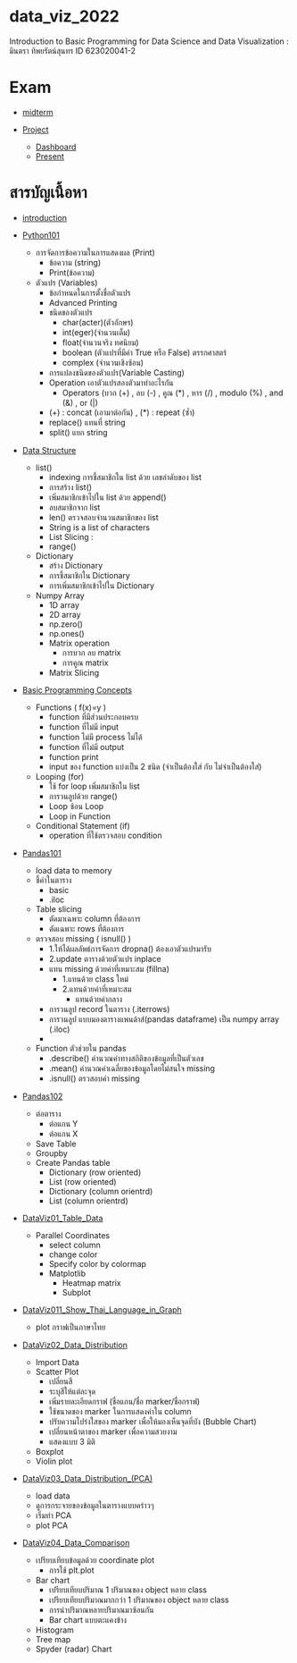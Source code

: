 # data_viz_2022
Introduction to Basic Programming for Data Science and Data Visualization : มินตรา ทิพยรัตน์สุนทร ID 623020041-2


# Exam
* [midterm](https://github.com/mintra-tippayaratsontorn/data_viz_2022/blob/main/BasicPython%26DataViz_midterm2022.ipynb)

* [Project](https://github.com/mintra-tippayaratsontorn/data_viz_2022/blob/main/BasicPython%26DataViz_midterm2022.ipynb)
  * [Dashboard](https://datastudio.google.com/reporting/ccc6501a-2003-44b7-bead-2e13730f3983)
  * [Present](https://www.canva.com/design/DAE75VGQkIU/pV528FS-2Kc4RgLz6GPD4g/edit?utm_content=DAE75VGQkIU&utm_campaign=designshare&utm_medium=link2&utm_source=sharebutton)


# สารบัญเนื้อหา
* [introduction](https://github.com/mintra-tippayaratsontorn/data_viz_2022/blob/main/Intro0.ipynb)
* [Python101](https://github.com/mintra-tippayaratsontorn/data_viz_2022/blob/main/Python101.ipynb)
  * การจัดการข้อความในการแสดงผล (Print)
    * ข้อความ (string)
    * Print(ข้อความ)
  * ตัวแปร (Variables)
    * ข้อกำหนดในการตั้งชื่อตัวแปร
    * Advanced Printing
    * ชนิดของตัวแปร
      * char(acter)(ตัวอักษร)
      * int(eger)(จำนวนเต็ม)
      * float(จำนวนจริง ทศนิยม)
      * boolean (ตัวแปรที่มีค่า True หรือ False) ตรรกศาสตร์
      * complex (จำนวนเชิงซ้อน)
    * การแปลงชนิดของตัวแปร(Variable Casting)
    * Operation เอาตัวแปรสองตัวมาทำอะไรกัน
      * Operators (บวก (+) , ลบ (-) , คูณ (*) , หาร (/) , modulo (%) , and (&) , or (|)
    * (+) : concat (เอามาต่อกัน) , (*) : repeat (ซ้ำ)
    * replace() แทนที่ string
    * split() แยก string


* [Data Structure](https://github.com/mintra-tippayaratsontorn/data_viz_2022/blob/main/Data_Structure.ipynb)
  * list()
    * indexing การชี้สมาชิกใน list ด้วย เลขลำดับของ list
    * การสร้าง list()
    * เพิ่มสมาชิกเข้าไปใน list ด้วย append()
    * ลบสมาชิกจาก list
    * len() ตรวจสอบจำนวนสมาชิกของ list
    * String is a list of characters
    * List Slicing :
    * range()
  * Dictionary
    * สร้าง Dictionary
    * การชี้สมาชิกใน Dictionary
    * การเพิ่มสมาชิกเข้าไปใน Dictionary
  * Numpy Array
    * 1D array
    * 2D array
    * np.zero()
    * np.ones()
    * Matrix operation
      * การบวก ลบ matrix
      * การคูณ matrix
    * Matrix Slicing


* [Basic Programming Concepts](https://github.com/mintra-tippayaratsontorn/data_viz_2022/blob/main/Basic_Programming_Concepts.ipynb)
  * Functions ( f(x)=y )
    * function ที่มีส่วนประกอบครบ
    * function ที่ไม่มี input
    * function ไม่มี process ไม่ได้
    * function ที่ไม่มี output
    * function print
    * input ของ function แบ่งเป็น 2 ชนิด (จำเป็นต้องใส่ กับ ไม่จำเป็นต้องใส่)
  * Looping (for)
    * ใช้ for loop เพิ่มสมาชิกใน list
    * การวนลูปด้วย range()
    * Loop ซ้อน Loop
    * Loop in Function
  * Conditional Statement (if)
    * operation ที่ใช้ตรวจสอบ condition


* [Pandas101](https://github.com/mintra-tippayaratsontorn/data_viz_2022/blob/main/Pandas101.ipynb)
  * load data to memory
  * ชี้ค่าในตาราง
    * basic
    * .iloc
  * Table slicing
    * ตัดมาเฉพาะ column ที่ต้องการ
    * ตัดเฉพาะ rows ที่ต้องการ
  * ตรวจสอบ missing ( isnull() )
    * 1.ให้ได้ผลลัพธ์การจัดการ dropna() ต้องเอาตัวแปรมารับ
    * 2.update ตารางด้วยตัวแปร  inplace
    * แทน missing ด้วยค่าที่เหมาะสม (fillna)
      * 1.แทนด้วย class ใหม่
      * 2.แทนด้วยค่าที่เหมาะสม
        * แทนด้วยค่ากลาง
     * การวนลูป record ในตาราง (.iterrows)
     * การวนลูป แบบมองตารางแพนด้าส์(pandas dataframe) เป็น numpy array (.iloc)
     * 
  * Function ตัวช่วยใน pandas
    * .describe() คำนวณค่าทางสถิติของข้อมูลที่เป็นตัวเลข
    * .mean() คำนวณค่าเฉลี่ยของข้อมูลโดยไม่สนใจ missing
    * .isnull() ตรวสอบค่า missing

* [Pandas102](https://github.com/mintra-tippayaratsontorn/data_viz_2022/blob/main/Pandas102.ipynb)
  * ต่อตาราง
    * ต่อแกน Y
    * ต่อแกน X
  * Save Table
  * Groupby
  * Create Pandas table
    * Dictionary (row oriented)
    * List (row oriented)
    * Dictionary (column orientrd)
    * List (column orientrd)

* [DataViz01_Table_Data](https://github.com/mintra-tippayaratsontorn/data_viz_2022/blob/main/DataViz01_Table_Data.ipynb)
  * Parallel Coordinates
    * select column
    * change color
    * Specify color by colormap
    * Matplotlib
      * Heatmap matrix
      * Subplot

* [DataViz011_Show_Thai_Language_in_Graph](https://github.com/mintra-tippayaratsontorn/data_viz_2022/blob/main/DataViz011_Show_Thai_Language_in_Graph.ipynb)
  * plot กราฟเป็นภาษาไทย

* [DataViz02_Data_Distribution](https://github.com/mintra-tippayaratsontorn/data_viz_2022/blob/main/DataViz02_Data_Distribution.ipynb)
  * Import Data
  * Scatter Plot
    * เปลี่ยนสี
    * ระบุสีให้แต่ละจุด
    * เพิ่มรายละเอียดกราฟ (ชื่อแกน/ชื่อ marker/ชื่อกราฟ)
    * ใช้ขนาดของ marker ในการแสดงค่าใน column
    * ปรับความโปร่งใสของ marker เพื่อให้มองเห็นจุดที่บัง (Bubble Chart)
    * เปลี่ยนหน้าตาของ marker เพื่อความสวยงาม
    * แสดงแบบ 3 มิติ
  * Boxplot
  * Violin plot

* [DataViz03_Data_Distribution_(PCA)](https://github.com/mintra-tippayaratsontorn/data_viz_2022/blob/main/DataViz03_Data_Distribution_(PCA).ipynb)
  * load data
  * ดูการกระจายของข้อมูลในตารางแบบคร่าวๆ
  * เริ่มทำ PCA
  * plot PCA

* [DataViz04_Data_Comparison](https://github.com/mintra-tippayaratsontorn/data_viz_2022/blob/main/DataViz04_Data_Comparison.ipynb)
  * เปรียบเทียบข้อมูลด้วย coordinate plot
    * การใช้ plt.plot
  * Bar chart
    * เปรียบเทียบปริมาณ 1 ปริมาณของ object หลาย class
    * เปรียบเทียบปริมาณมากกว่า 1 ปริมาณของ object หลาย class
    * การนำปริมาณหลายปริมาณมาซ้อนกัน
    * Bar chart แบบตะแคงข้าง
  * Histogram
  * Tree map
  * Spyder (radar) Chart

